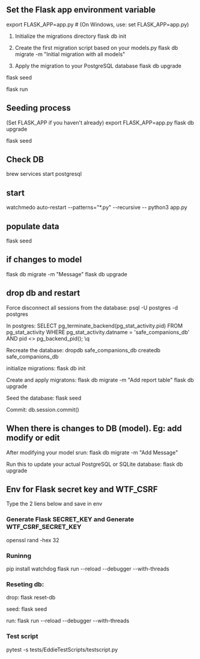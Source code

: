 ## Set the Flask app environment variable

export FLASK_APP=app.py  # (On Windows, use: set FLASK_APP=app.py)

1. Initialize the migrations directory
flask db init

2. Create the first migration script based on your models.py
flask db migrate -m "Initial migration with all models"

3. Apply the migration to your PostgreSQL database
flask db upgrade

flask seed

flask run

## Seeding process


(Set FLASK_APP if you haven't already)
export FLASK_APP=app.py
flask db upgrade

flask seed

## Check DB

brew services start postgresql

## start

watchmedo auto-restart --patterns="*.py" --recursive -- python3 app.py

## populate data

flask seed

## if changes to model

flask db migrate -m "Message"
flask db upgrade

## drop db and restart

Force disconnect all sessions from the database:
psql -U postgres -d postgres

In postgres:
SELECT pg_terminate_backend(pg_stat_activity.pid)
FROM pg_stat_activity
WHERE pg_stat_activity.datname = 'safe_companions_db'
  AND pid <> pg_backend_pid();
\q

Recreate the database:
dropdb safe_companions_db
createdb safe_companions_db

initialize migrations:
flask db init

Create and apply migratons:
flask db migrate -m "Add report table"
flask db upgrade

Seed the database:
flask seed

Commit:
db.session.commit()

## When there is changes to DB (model). Eg: add modify or edit

After modifying your model srun:
flask db migrate -m "Add Message"

Run this to update your actual PostgreSQL or SQLite database:
flask db upgrade

## Env for Flask secret key and WTF_CSRF
Type the 2 liens below and save in env

### Generate Flask SECRET_KEY and Generate WTF_CSRF_SECRET_KEY

openssl rand -hex 32

### Runinng

pip install watchdog
flask run --reload --debugger --with-threads


### Reseting db:

drop:
flask reset-db

seed:
flask seed

run:
flask run --reload --debugger --with-threads


### Test script

pytest -s tests/EddieTestScripts/testscript.py